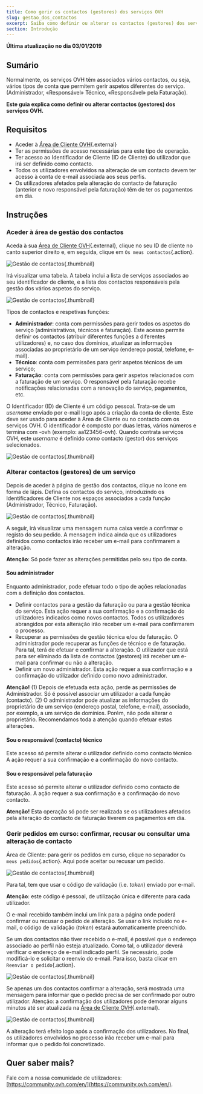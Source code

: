 ```yaml
---
title: Como gerir os contactos (gestores) dos serviços OVH
slug: gestao_dos_contactos
excerpt: Saiba como definir ou alterar os contactos (gestores) dos serviços OVH
section: Introdução
---
```


**Última atualização no dia 03/01/2019**

## Sumário

Normalmente, os serviços OVH têm associados vários contactos, ou seja, vários tipos de conta que permitem gerir aspetos diferentes do serviço. (Administrador, «Responsável» Técnico, «Responsável» pela Faturação).  

**Este guia explica como definir ou alterar contactos (gestores) dos serviços OVH.**

## Requisitos

- Aceder à [Área de Cliente OVH](https://www.ovh.com/auth/?action=gotomanager){.external}
- Ter as permissões de acesso necessárias para este tipo de operação.
- Ter acesso ao Identificador de Cliente (ID de Cliente) do utilizador que irá ser definido como contacto.
- Todos os utilizadores envolvidos na alteração de um contacto devem ter acesso à conta de e-mail associada aos seus perfis.
- Os utilizadores afetados pela alteração do contacto de faturação (anterior e novo responsável pela faturação) têm de ter os pagamentos em dia.

## Instruções

### Aceder à área de gestão dos contactos

Aceda à sua [Área de Cliente OVH](https://www.ovh.com/auth/?action=gotomanager){.external}, clique no seu ID de cliente no canto superior direito e, em seguida, clique em `Os meus contactos`{.action}.

![Gestão de contactos](images/contactmanagement0.png){.thumbnail}

Irá visualizar uma tabela. A tabela inclui a lista de serviços associados ao seu identificador de cliente, e a lista dos contactos responsáveis pela gestão dos vários aspetos do serviço.

![Gestão de contactos](images/contactmanagement1.png){.thumbnail}

Tipos de contactos e respetivas funções:

- **Administrador**: conta com permissões para gerir todos os aspetos do serviço (administrativos, técnicos e faturação). Este acesso permite definir os contactos (atribuir diferentes funções a diferentes utilizadores) e, no caso dos domínios, atualizar as informações associadas ao proprietário de um serviço (endereço postal, telefone, e-mail).
- **Técnico**: conta com permissões para gerir aspetos técnicos de um serviço;
- **Faturação**: conta com permissões para gerir aspetos relacionados com a faturação de um serviço. O responsável pela faturação recebe notificações relacionadas com a renovação do serviço, pagamentos, etc.

O Identificador (ID) de Cliente é um código pessoal. Trata-se de um <i>username</i> enviado por e-mail logo após a criação da conta de cliente. Este deve ser usado para aceder à Área de Cliente ou no contacto com os serviços OVH. O identificador é composto por duas letras, vários números e termina com -ovh (exemplo: aa123456-ovh). Quando contrata serviços OVH, este <i>username</i> é definido como contacto (gestor) dos serviços selecionados.

![Gestão de contactos](images/contactmanagement21.png){.thumbnail}

### Alterar contactos (gestores) de um serviço

Depois de aceder à página de gestão dos contactos, clique no ícone em forma de lápis. Defina os contactos do serviço, introduzindo os Identificadores de Cliente nos espaços associados a cada função (Administrador, Técnico, Faturação).

![Gestão de contactos](images/contactmanagement3.png){.thumbnail}

A seguir, irá visualizar uma mensagem numa caixa verde a confirmar o registo do seu pedido. A mensagem indica ainda que os utilizadores definidos como contactos irão receber um e-mail para confirmarem a alteração.

**Atenção**: Só pode fazer as alterações permitidas pelo seu tipo de conta.

#### Sou administrador

Enquanto administrador, pode efetuar todo o tipo de ações relacionadas com a definição dos contactos.

- Definir contactos para a gestão da faturação ou para a gestão técnica do serviço. Esta ação requer a sua confirmação e a confirmação do utilizadores indicados como novos contactos. Todos os utilizadores abrangidos por esta alteração irão receber um e-mail para confirmarem o processo.
- Recuperar as permissões de gestão técnica e/ou de faturação. O administrador pode recuperar as funções de técnico e de faturação. Para tal, terá de efetuar e confirmar a alteração. O utilizador que está para ser eliminado da lista de contactos (gestores) irá receber um e-mail para confirmar ou não a alteração.
- Definir um novo administrador. Esta ação requer a sua confirmação e a confirmação do utilizador definido como novo administrador.

**Atenção!** (1) Depois de efetuada esta ação, perde as permissões de Administrador. Só é possível associar um utilizador a cada função (contacto).
(2) O administrador pode atualizar as informações do proprietário de um serviço (endereço postal, telefone, e-mail), associado, por exemplo, a um serviço de domínios. Porém, não pode alterar o proprietário. Recomendamos toda a atenção quando efetuar estas alterações.

#### Sou o responsável (contacto) técnico

Este acesso só permite alterar o utilizador definido como contacto técnico A ação requer a sua confirmação e a confirmação do novo contacto.

#### Sou o responsável pela faturação

Este acesso só permite alterar o utilizador definido como contacto de faturação. A ação requer a sua confirmação e a confirmação do novo contacto.

**Atenção!** Esta operação só pode ser realizada se os utilizadores afetados pela alteração do contacto de faturação tiverem os pagamentos em dia.

### Gerir pedidos em curso: confirmar, recusar ou consultar uma alteração de contacto

Área de Cliente: para gerir os pedidos em curso, clique no separador `Os meus pedidos`{.action}. Aqui pode aceitar ou recusar um pedido.

![Gestão de contactos](images/contactmanagement4.png){.thumbnail}

Para tal, tem que usar o código de validação (i.e. *token*) enviado por e-mail.

**Atenção**: este código é pessoal, de utilização única e diferente para cada utilizador.

O e-mail recebido também inclui um link para a página onde poderá confirmar ou recusar o pedido de alteração. Se usar o link incluído no e-mail, o código de validação (*token*) estará automaticamente preenchido.

Se um dos contactos não tiver recebido o e-mail, é possível que o endereço associado ao perfil não esteja atualizado. Como tal, o utilizador deverá verificar o endereço de e-mail indicado perfil. Se necessário, pode modificá-lo e solicitar o reenvio do e-mail. Para isso, basta clicar em `Reenviar o pedido`{.action}.

![Gestão de contactos](images/contactmanagement5.png){.thumbnail}

Se apenas um dos contactos confirmar a alteração, será mostrada uma mensagem para informar que o pedido precisa de ser confirmado por outro utilizador. Atenção: a confirmação dos utilizadores pode demorar alguns minutos até ser atualizada na [Área de Cliente OVH](https://www.ovh.com/auth/?action=gotomanager){.external}.

![Gestão de contactos](images/contactmanagement6.png){.thumbnail}

A alteração terá efeito logo após a confirmação dos utilizadores. No final, os utilizadores envolvidos no processo irão receber um e-mail para informar que o pedido foi concretizado.

## Quer saber mais?

Fale com a nossa comunidade de utilizadores: [https://community.ovh.com/en/](https://community.ovh.com/en/).